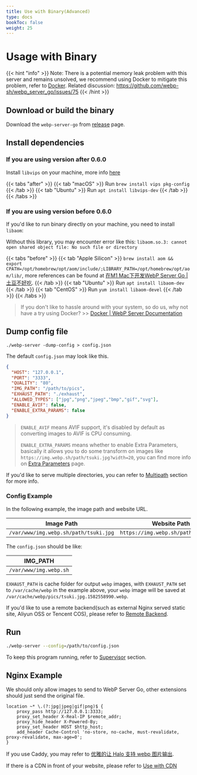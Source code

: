 ```yaml
---
title: Use with Binary(Advanced)
type: docs
bookToc: false
weight: 25
---
```


# Usage with Binary

{{< hint "info" >}}
Note: There is a potential memory leak problem with this server and remains unsolved, we recommend using Docker to mitigate this problem, refer to [Docker](./DOCKER.html).
Related discussion: https://github.com/webp-sh/webp_server_go/issues/75
{{< /hint >}}

## Download or build the binary
Download the `webp-server-go` from [release](https://github.com/webp-sh/webp_server_go/releases) page.

## Install dependencies

### If you are using version after 0.6.0

Install `libvips` on your machine, more info [here](https://github.com/davidbyttow/govips)

{{< tabs "after" >}}
{{< tab "macOS" >}} Run `brew install vips pkg-config` {{< /tab >}}
{{< tab "Ubuntu" >}} Run `apt install libvips-dev` {{< /tab >}}
{{< /tabs >}}

### If you are using version before 0.6.0

If you'd like to run binary directly on your machine, you need to install `libaom`:

Without this library, you may encounter error like this: `libaom.so.3: cannot open shared object file: No such file or directory`

{{< tabs "before" >}}
{{< tab "Apple Silicon" >}} `brew install aom && export CPATH=/opt/homebrew/opt/aom/include/;LIBRARY_PATH=/opt/homebrew/opt/aom/lib/`, more references can be found at [在M1 Mac下开发WebP Server Go | 土豆不好吃](https://dmesg.app/m1-aom.html). {{< /tab >}}
{{< tab "Ubuntu" >}} Run `apt install libaom-dev` {{< /tab >}}
{{< tab "CentOS" >}} Run `yum install libaom-devel` {{< /tab >}}
{{< /tabs >}}

> If you don't like to hassle around with your system, so do us, why not have a try using Docker? >> [Docker | WebP Server Documentation](https://docs.webp.sh/usage/docker/)

## Dump config file

```
./webp-server -dump-config > config.json
```

The default `config.json` may look like this.
```json
{
  "HOST": "127.0.0.1",
  "PORT": "3333",
  "QUALITY": "80",
  "IMG_PATH": "/path/to/pics",
  "EXHAUST_PATH": "./exhaust",
  "ALLOWED_TYPES": ["jpg","png","jpeg","bmp","gif","svg"],
  "ENABLE_AVIF": false,
  "ENABLE_EXTRA_PARAMS": false
}
```

> `ENABLE_AVIF` means AVIF support, it's disabled by default as converting images to AVIF is CPU consuming.
>
> `ENABLE_EXTRA_PARAMS` means whether to enable Extra Parameters, basically it allows you to do some transform on images like `https://img.webp.sh/path/tsuki.jpg?width=20`, you can find more info on [Extra Parameters](./extra-params.md) page.

If you'd like to serve multiple directories, you can refer to [Multipath](multipath.md) section for more info.

### Config Example

In the following example, the image path and website URL.

| Image Path                            | Website Path                         |
| ------------------------------------- | ------------------------------------ |
| `/var/www/img.webp.sh/path/tsuki.jpg` | `https://img.webp.sh/path/tsuki.jpg` |

The `config.json` should be like:

| IMG_PATH               |
| ---------------------- |
| `/var/www/img.webp.sh` |

`EXHAUST_PATH` is cache folder for output `webp` images, with `EXHAUST_PATH` set to `/var/cache/webp` 
in the example above, your `webp` image will be saved at `/var/cache/webp/pics/tsuki.jpg.1582558990.webp`.

If you'd like to use a remote backend(such as external Nginx served static site, Aliyun OSS or Tencent COS), please refer to [Remote Backend](REMOTE_BACKEND.md).

## Run

```sh
./webp-server --config=/path/to/config.json
```
To keep this program running, refer to [Supervisor](SUPERVISOR.md) section.

## Nginx Example

We should only allow images to send to WebP Server Go, other extensions should just send the original file.

```
location ~* \.(?:jpg|jpeg|gif|png)$ {
    proxy_pass http://127.0.0.1:3333;
    proxy_set_header X-Real-IP $remote_addr;
    proxy_hide_header X-Powered-By;
    proxy_set_header HOST $http_host;
    add_header Cache-Control 'no-store, no-cache, must-revalidate, proxy-revalidate, max-age=0';
}
```

If you use Caddy, you may refer to [优雅的让 Halo 支持 webp 图片输出](https://halo.run/archives/halo-and-webp).

If there is a CDN in front of your website, please refer to [Use with CDN](CDN.md)
